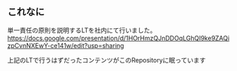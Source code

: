 ## これなに
単一責任の原則を説明するLTを社内にて行いました。  
https://docs.google.com/presentation/d/1HOrHmzQJnDDOqLGhQI9ke9ZAQizpCvnNXEwY-ce141w/edit?usp=sharing

上記のLTで行うはずだったコンテンツがこのRepositoryに眠っています


